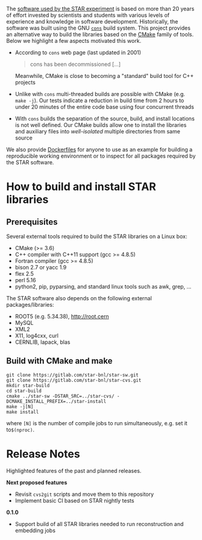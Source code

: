 The [software used by the STAR experiment](https://github.com/star-bnl/star-sw)
is based on more than 20 years of effort invested by scientists and students
with various levels of experience and knowledge in software development.
Historically, the software was built using the GNU
[`cons`](https://www.gnu.org/software/cons/) build system. This project
provides an alternative way to build the libraries based on the
[CMake](https://cmake.org/) family of tools. Below we highlight a few aspects
motivated this work.

- According to `cons` web page (last updated in 2001)
  > cons has been decommissioned [...]

  Meanwhile, CMake is close to becoming a "standard" build tool for C++
  projects

- Unlike with `cons` multi-threaded builds are possible with CMake (e.g. `make -j`).
  Our tests indicate a reduction in build time from 2 hours to under 20 minutes
  of the entire code base using four concurrent threads

- With `cons` builds the separation of the source, build, and install locations
  is not well defined. Our CMake builds allow one to install the libraries and
  auxiliary files into *well-isolated* multiple directories from same source

We also provide [Dockerfiles](docker/README.md) for anyone to use as an example
for building a reproducible working environment or to inspect for all packages
required by the STAR software.


# How to build and install STAR libraries

## Prerequisites

Several external tools required to build the STAR libraries on a Linux box:

- CMake (>= 3.6)
- C++ compiler with C++11 support (gcc >= 4.8.5)
- Fortran compiler (gcc >= 4.8.5)
- bison 2.7 or yacc 1.9
- flex 2.5
- perl 5.16
- python2, pip, pyparsing, and standard linux tools such as awk, grep, ...

The STAR software also depends on the following external packages/libraries:

- ROOT5 (e.g. 5.34.38), http://root.cern
- MySQL
- XML2
- X11, log4cxx, curl
- CERNLIB, lapack, blas

## Build with CMake and make

    git clone https://gitlab.com/star-bnl/star-sw.git
    git clone https://gitlab.com/star-bnl/star-cvs.git
    mkdir star-build
    cd star-build
    cmake ../star-sw -DSTAR_SRC=../star-cvs/ -DCMAKE_INSTALL_PREFIX=../star-install
    make -j[N]
    make install

where `[N]` is the number of compile jobs to run simultaneously, e.g. set it to`$(nproc)`.


# Release Notes

Highlighted features of the past and planned releases.

__Next proposed features__

- Revisit `cvs2git` scripts and move them to this repository
- Implement basic CI based on STAR nightly tests

__0.1.0__

- Support build of all STAR libraries needed to run reconstruction and embedding
  jobs
